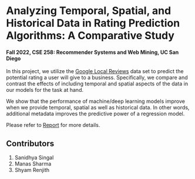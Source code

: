 # Analyzing Temporal, Spatial, and Historical Data in Rating Prediction Algorithms: A Comparative Study
#### Fall 2022, CSE 258: Recommender Systems and Web Mining, UC San Diego

In this project, we  utilize the [Google Local Reviews](https://cseweb.ucsd.edu/~jmcauley/datasets.html#google_local) data set to predict the potential rating a user will give to a business. Specifically, we compare and contrast the effects of including temporal and spatial aspects of the data in our models for the task at hand. 

We show that the performance of machine/deep learning models improve when we provide temporal, spatial as well as historical data. In other words, additional metadata improves the predictive power of a regression model.

Please refer to [Report](https://github.com/sayhitosandy/Temporal-and-Spatial-Feature-Analysis/blob/main/Report.pdf) for more details.

## Contributors
1. Sanidhya Singal
2. Manas Sharma
3. Shyam Renjith
